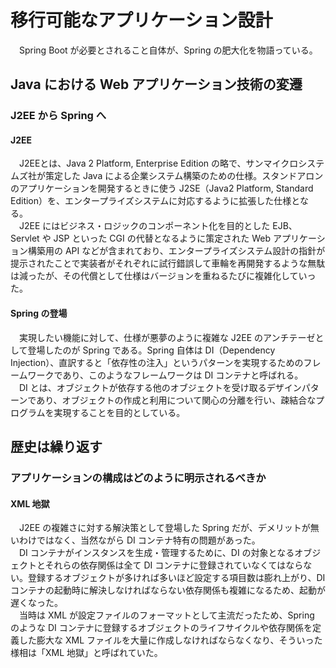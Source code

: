 # 移行可能なアプリケーション設計
&emsp;Spring Boot が必要とされること自体が、Spring の肥大化を物語っている。

## Java における Web アプリケーション技術の変遷
### J2EE から Spring へ
#### J2EE
&emsp;J2EEとは、Java 2 Platform, Enterprise Edition の略で、サンマイクロシステムズ社が策定した Java による企業システム構築のための仕様。スタンドアロンのアプリケーションを開発するときに使う J2SE（Java2 Platform, Standard Edition）を、エンタープライズシステムに対応するように拡張した仕様となる。<br>
&emsp;J2EE にはビジネス・ロジックのコンポーネント化を目的とした EJB、Servlet や JSP といった CGI の代替となるように策定された Web アプリケーション構築用の API などが含まれており、エンタープライズシステム設計の指針が提示されたことで実装者がそれぞれに試行錯誤して車輪を再開発するような無駄は減ったが、その代償として仕様はバージョンを重ねるたびに複雑化していった。

#### Spring の登場
&emsp;実現したい機能に対して、仕様が悪夢のように複雑な J2EE のアンチテーゼとして登場したのが Spring である。Spring 自体は DI（Dependency Injection）、直訳すると「依存性の注入」というパターンを実現するためのフレームワークであり、このようなフレームワークは DI コンテナと呼ばれる。<br>
&emsp;DI とは、オブジェクトが依存する他のオブジェクトを受け取るデザインパターンであり、オブジェクトの作成と利用について関心の分離を行い、疎結合なプログラムを実現することを目的としている。

## 歴史は繰り返す
### アプリケーションの構成はどのように明示されるべきか
#### XML 地獄
&emsp;J2EE の複雑さに対する解決策として登場した Spring だが、デメリットが無いわけではなく、当然ながら DI コンテナ特有の問題があった。<br>
&emsp;DI コンテナがインスタンスを生成・管理するために、DI の対象となるオブジェクトとそれらの依存関係は全て DI コンテナに登録されていなくてはならない。登録するオブジェクトが多ければ多いほど設定する項目数は膨れ上がり、DI コンテナの起動時に解決しなければならない依存関係も複雑になるため、起動が遅くなった。<br>
&emsp;当時は XML が設定ファイルのフォーマットとして主流だったため、Spring のような DI コンテナに登録するオブジェクトのライフサイクルや依存関係を定義した膨大な XML ファイルを大量に作成しなければならなくなり、そういった様相は「XML 地獄」と呼ばれていた。
